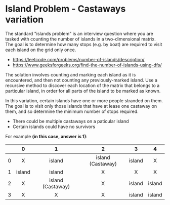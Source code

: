 # Island Problem - Castaways variation

The standard "islands problem" is an interview question where you are tasked with counting the number of islands in a two-dimensional matrix. 
The goal is to determine how many stops (e.g. by boat) are required to visit each island on the grid only once. 

- https://leetcode.com/problems/number-of-islands/description/
- https://www.geeksforgeeks.org/find-the-number-of-islands-using-dfs/

The solution involves counting and marking each island as it is encountered, and then not counting any previously-marked island.
Use a recursive method to discover each location of the matrix that belongs to a particular island, in order for all parts of the island to be marked as known.

In this variation, certain islands have one or more people stranded on them.
The goal is to visit only those islands that have at lease one castaway on them, and so determine the minimum number of stops required. 

- There could be multiple castaways on a paticular island
- Certain islands could have no survivors

For example **(in this case, answer is 1)**: 

| | 0  | 1 | 2  | 3 | 4 |
| :---: | :---: | :---: | :---: | :---: | :---: |
| 0 | X  | island  | island (Castaway)  | island  | X  |
| 1 | island  | island  | X  | X  | X  |
| 2 | X  | island (Castaway)  | X  | island  | island  |
| 3 | X  | X  | X  | island  | island  |
